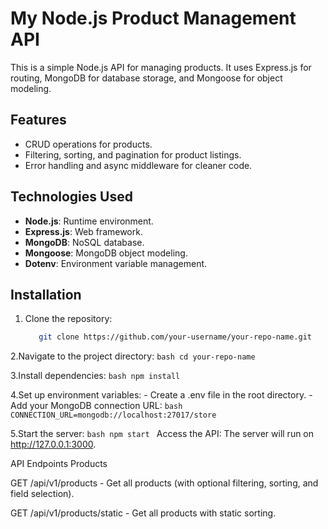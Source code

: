 
# My Node.js Product Management API

This is a simple Node.js API for managing products. It uses Express.js for routing, MongoDB for database storage, and Mongoose for object modeling.

## Features
- CRUD operations for products.
- Filtering, sorting, and pagination for product listings.
- Error handling and async middleware for cleaner code.

## Technologies Used
- **Node.js**: Runtime environment.
- **Express.js**: Web framework.
- **MongoDB**: NoSQL database.
- **Mongoose**: MongoDB object modeling.
- **Dotenv**: Environment variable management.

## Installation

1. Clone the repository:
   
   ```bash
      git clone https://github.com/your-username/your-repo-name.git
   ```
   
2.Navigate to the project directory:
    ```bash
       cd your-repo-name
    ```
    
3.Install dependencies:
    ```bash
       npm install
    ```
    
4.Set up environment variables:
        - Create a .env file in the root directory.
        - Add your MongoDB connection URL:
        ```bash
           CONNECTION_URL=mongodb://localhost:27017/store
        ```
        
5.Start the server:
    ```bash
       npm start
    ```
    Access the API:
    The server will run on http://127.0.0.1:3000.

API Endpoints
Products

   GET /api/v1/products - Get all products (with optional filtering, sorting, and field selection).
   
   GET /api/v1/products/static - Get all products with static sorting.
